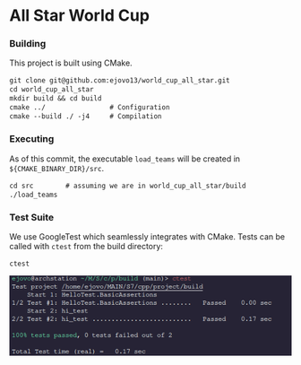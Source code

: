 # All Star World Cup

### Building

This project is built using CMake.

```
git clone git@github.com:ejovo13/world_cup_all_star.git
cd world_cup_all_star
mkdir build && cd build
cmake ../                # Configuration
cmake --build ./ -j4     # Compilation
```

### Executing

As of this commit, the executable `load_teams` will be created in `${CMAKE_BINARY_DIR}/src`. 
```
cd src        # assuming we are in world_cup_all_star/build
./load_teams
```

### Test Suite

We use GoogleTest which seamlessly integrates with CMake. Tests can be called with `ctest` from the build directory:

```
ctest
```

![expected test output](media/tests.png)